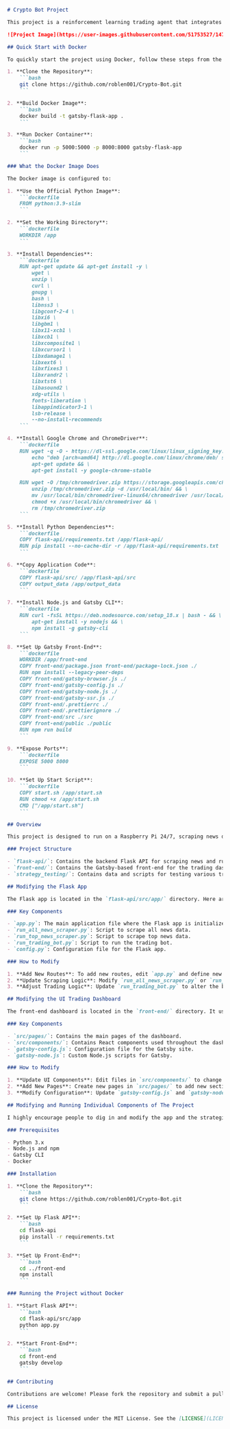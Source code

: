 ```markdown
# Crypto Bot Project

This project is a reinforcement learning trading agent that integrates a Flask API with a Gatsby-based front-end dashboard. The Flask API scrapes news data and allows the trading agent to operate continuously, while the front-end dashboard provides a real-time view of the trading activities.

![Project Image](https://user-images.githubusercontent.com/51753527/147854745-9ec9bac7-174a-4328-a6ab-7ded6c47893c.png)

## Quick Start with Docker

To quickly start the project using Docker, follow these steps from the root directory of the project:

1. **Clone the Repository**:
    ```bash
    git clone https://github.com/roblen001/Crypto-Bot.git
    ```

2. **Build Docker Image**:
    ```bash
    docker build -t gatsby-flask-app .
    ```

3. **Run Docker Container**:
    ```bash
    docker run -p 5000:5000 -p 8000:8000 gatsby-flask-app
    ```

### What the Docker Image Does

The Docker image is configured to:

1. **Use the Official Python Image**: 
    ```dockerfile
    FROM python:3.9-slim
    ```

2. **Set the Working Directory**: 
    ```dockerfile
    WORKDIR /app
    ```

3. **Install Dependencies**: 
    ```dockerfile
    RUN apt-get update && apt-get install -y \
        wget \
        unzip \
        curl \
        gnupg \
        bash \
        libnss3 \
        libgconf-2-4 \
        libxi6 \
        libgbm1 \
        libx11-xcb1 \
        libxcb1 \
        libxcomposite1 \
        libxcursor1 \
        libxdamage1 \
        libxext6 \
        libxfixes3 \
        libxrandr2 \
        libxtst6 \
        libasound2 \
        xdg-utils \
        fonts-liberation \
        libappindicator3-1 \
        lsb-release \
        --no-install-recommends
    ```

4. **Install Google Chrome and ChromeDriver**: 
    ```dockerfile
    RUN wget -q -O - https://dl-ssl.google.com/linux/linux_signing_key.pub | apt-key add - && \
        echo "deb [arch=amd64] http://dl.google.com/linux/chrome/deb/ stable main" > /etc/apt/sources.list.d/google-chrome.list && \
        apt-get update && \
        apt-get install -y google-chrome-stable

    RUN wget -O /tmp/chromedriver.zip https://storage.googleapis.com/chrome-for-testing-public/126.0.6478.126/linux64/chromedriver-linux64.zip && \
        unzip /tmp/chromedriver.zip -d /usr/local/bin/ && \
        mv /usr/local/bin/chromedriver-linux64/chromedriver /usr/local/bin/chromedriver && \
        chmod +x /usr/local/bin/chromedriver && \
        rm /tmp/chromedriver.zip
    ```

5. **Install Python Dependencies**: 
    ```dockerfile
    COPY flask-api/requirements.txt /app/flask-api/
    RUN pip install --no-cache-dir -r /app/flask-api/requirements.txt
    ```

6. **Copy Application Code**: 
    ```dockerfile
    COPY flask-api/src/ /app/flask-api/src
    COPY output_data /app/output_data
    ```

7. **Install Node.js and Gatsby CLI**: 
    ```dockerfile
    RUN curl -fsSL https://deb.nodesource.com/setup_18.x | bash - && \
        apt-get install -y nodejs && \
        npm install -g gatsby-cli
    ```

8. **Set Up Gatsby Front-End**: 
    ```dockerfile
    WORKDIR /app/front-end
    COPY front-end/package.json front-end/package-lock.json ./
    RUN npm install --legacy-peer-deps
    COPY front-end/gatsby-browser.js ./
    COPY front-end/gatsby-config.js ./
    COPY front-end/gatsby-node.js ./
    COPY front-end/gatsby-ssr.js ./
    COPY front-end/.prettierrc ./
    COPY front-end/.prettierignore ./
    COPY front-end/src ./src
    COPY front-end/public ./public
    RUN npm run build
    ```

9. **Expose Ports**: 
    ```dockerfile
    EXPOSE 5000 8000
    ```

10. **Set Up Start Script**: 
    ```dockerfile
    COPY start.sh /app/start.sh
    RUN chmod +x /app/start.sh
    CMD ["/app/start.sh"]
    ```

## Overview

This project is designed to run on a Raspberry Pi 24/7, scraping news data and enabling continuous trading. The front-end dashboard, which can be started with `gatsby develop`, provides a visual interface for monitoring the bot's trading performance.

### Project Structure

- `flask-api/`: Contains the backend Flask API for scraping news and running the trading bot.
- `front-end/`: Contains the Gatsby-based front-end for the trading dashboard.
- `strategy_testing/`: Contains data and scripts for testing various trading strategies.

## Modifying the Flask App

The Flask app is located in the `flask-api/src/app/` directory. Here are the key components and how you can modify them:

### Key Components

- `app.py`: The main application file where the Flask app is initialized and routes are defined.
- `run_all_news_scraper.py`: Script to scrape all news data.
- `run_top_news_scraper.py`: Script to scrape top news data.
- `run_trading_bot.py`: Script to run the trading bot.
- `config.py`: Configuration file for the Flask app.

### How to Modify

1. **Add New Routes**: To add new routes, edit `app.py` and define new Flask routes as needed.
2. **Update Scraping Logic**: Modify `run_all_news_scraper.py` or `run_top_news_scraper.py` to change how news data is scraped.
3. **Adjust Trading Logic**: Update `run_trading_bot.py` to alter the bot's trading behavior.

## Modifying the UI Trading Dashboard

The front-end dashboard is located in the `front-end/` directory. It uses Gatsby to create a dynamic web interface.

### Key Components

- `src/pages/`: Contains the main pages of the dashboard.
- `src/components/`: Contains React components used throughout the dashboard.
- `gatsby-config.js`: Configuration file for the Gatsby site.
- `gatsby-node.js`: Custom Node.js scripts for Gatsby.

### How to Modify

1. **Update UI Components**: Edit files in `src/components/` to change the look and feel of the dashboard components.
2. **Add New Pages**: Create new pages in `src/pages/` to add new sections to the dashboard.
3. **Modify Configuration**: Update `gatsby-config.js` and `gatsby-node.js` to change site settings and add custom Node.js functionality.

## Modifying and Running Individual Components of The Project

I highly encourage people to dig in and modify the app and the strategies. I encourage you to use the trained models from my reinforcement learning trading agent in this project to easily put it into production and manage its trading ability.

### Prerequisites

- Python 3.x
- Node.js and npm
- Gatsby CLI
- Docker

### Installation

1. **Clone the Repository**:
    ```bash
    git clone https://github.com/roblen001/Crypto-Bot.git
    ```

2. **Set Up Flask API**:
    ```bash
    cd flask-api
    pip install -r requirements.txt
    ```

3. **Set Up Front-End**:
    ```bash
    cd ../front-end
    npm install
    ```

### Running the Project without Docker

1. **Start Flask API**:
    ```bash
    cd flask-api/src/app
    python app.py
    ```

2. **Start Front-End**:
    ```bash
    cd front-end
    gatsby develop
    ```

## Contributing

Contributions are welcome! Please fork the repository and submit a pull request.

## License

This project is licensed under the MIT License. See the [LICENSE](LICENSE) file for details.
```
